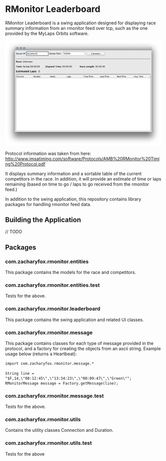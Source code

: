 RMonitor Leaderboard
====================

RMonitor Leaderboard is a swing application designed for displaying race summary information from an rmonitor feed over
tcp, such as the one provided by the MyLaps Orbits software.

![Screenshot](/screenshot.png)

Protocol information was taken from here: http://www.imsatiming.com/software/Protocols/AMB%20RMonitor%20Timing%20Protocol.pdf

It displays summary information and a sortable table of the current competitors in the race. In addition, it will
provide an estimate of time or laps remaining (based on time to go / laps to go received from the rmonitor feed.)

In addition to the swing application, this repository contains library packages for handling rmonitor feed data.

Building the Application
------------------------

// TODO

Packages
--------

### com.zacharyfox.rmonitor.entities

This package contains the models for the race and competitors.

### com.zacharyfox.rmonitor.entities.test

Tests for the above.

### com.zacharyfox.rmonitor.leaderboard

This package contains the swing application and related UI classes.

### com.zacharyfox.rmonitor.message

This package contains classes for each type of message provided in the protocol, and a factory for creating the objects
from an ascii string. Example usage below (returns a Heartbeat):

	import com.zacharyfox.rmonitor.message.*
	
	String line = "$F,14,\"00:12:45\",\"13:34:23\",\"00:09:47\",\"Green\"";
	RMonitorMessage message = Factory.getMessage(line);

### com.zacharyfox.rmonitor.message.test

Tests for the above.

### com.zacharyfox.rmonitor.utils

Contains the utility classes Connection and Duration.

### com.zacharyfox.rmonitor.utils.test

Tests for the above